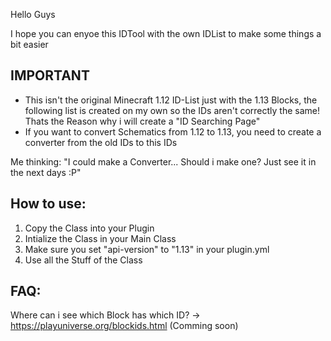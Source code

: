 Hello Guys

I hope you can enyoe this IDTool with the own IDList to make some things a bit easier

## IMPORTANT ##
- This isn't the original Minecraft 1.12 ID-List just with the 1.13 Blocks, the following list is created on my own so the IDs aren't correctly the same! Thats the Reason why i will create a "ID Searching Page"
- If you want to convert Schematics from 1.12 to 1.13, you need to create a converter from the old IDs to this IDs

Me thinking: "I could make a Converter... Should i make one? Just see it in the next days :P"

## How to use: ##
1. Copy the Class into your Plugin
2. Intialize the Class in your Main Class
3. Make sure you set "api-version" to "1.13" in your plugin.yml
4. Use all the Stuff of the Class

## FAQ: ##

Where can i see which Block has which ID?
-> https://playuniverse.org/blockids.html (Comming soon)
